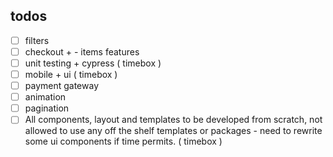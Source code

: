 ## todos

- [ ] filters
- [ ] checkout + - items features
- [ ] unit testing + cypress ( timebox )
- [ ] mobile + ui ( timebox )
- [ ] payment gateway
- [ ] animation
- [ ] pagination
- [ ] All components, layout and templates to be developed from scratch, not
      allowed to use any off the shelf templates or packages - need to rewrite some ui components if time permits. ( timebox )
